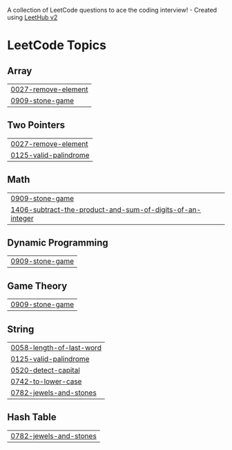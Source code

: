 A collection of LeetCode questions to ace the coding interview! - Created using [LeetHub v2](https://github.com/arunbhardwaj/LeetHub-2.0)
<!---LeetCode Topics Start-->
# LeetCode Topics
## Array
|  |
| ------- |
| [0027-remove-element](https://github.com/Shabeebbv/Leetcode_problems/tree/master/0027-remove-element) |
| [0909-stone-game](https://github.com/Shabeebbv/Leetcode_problems/tree/master/0909-stone-game) |
## Two Pointers
|  |
| ------- |
| [0027-remove-element](https://github.com/Shabeebbv/Leetcode_problems/tree/master/0027-remove-element) |
| [0125-valid-palindrome](https://github.com/Shabeebbv/Leetcode_problems/tree/master/0125-valid-palindrome) |
## Math
|  |
| ------- |
| [0909-stone-game](https://github.com/Shabeebbv/Leetcode_problems/tree/master/0909-stone-game) |
| [1406-subtract-the-product-and-sum-of-digits-of-an-integer](https://github.com/Shabeebbv/Leetcode_problems/tree/master/1406-subtract-the-product-and-sum-of-digits-of-an-integer) |
## Dynamic Programming
|  |
| ------- |
| [0909-stone-game](https://github.com/Shabeebbv/Leetcode_problems/tree/master/0909-stone-game) |
## Game Theory
|  |
| ------- |
| [0909-stone-game](https://github.com/Shabeebbv/Leetcode_problems/tree/master/0909-stone-game) |
## String
|  |
| ------- |
| [0058-length-of-last-word](https://github.com/Shabeebbv/Leetcode_problems/tree/master/0058-length-of-last-word) |
| [0125-valid-palindrome](https://github.com/Shabeebbv/Leetcode_problems/tree/master/0125-valid-palindrome) |
| [0520-detect-capital](https://github.com/Shabeebbv/Leetcode_problems/tree/master/0520-detect-capital) |
| [0742-to-lower-case](https://github.com/Shabeebbv/Leetcode_problems/tree/master/0742-to-lower-case) |
| [0782-jewels-and-stones](https://github.com/Shabeebbv/Leetcode_problems/tree/master/0782-jewels-and-stones) |
## Hash Table
|  |
| ------- |
| [0782-jewels-and-stones](https://github.com/Shabeebbv/Leetcode_problems/tree/master/0782-jewels-and-stones) |
<!---LeetCode Topics End-->